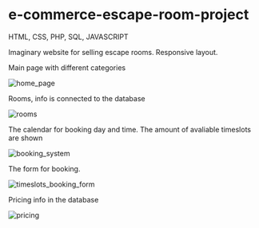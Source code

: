 # e-commerce-escape-room-project
HTML, CSS, PHP, SQL, JAVASCRIPT

 Imaginary website for selling escape rooms. Responsive layout. 

 Main page with different categories

![home_page](https://user-images.githubusercontent.com/96831988/186158262-0dbcf09b-29eb-4907-bc95-9c80b67d6566.png)

Rooms, info is connected to the database

![rooms](https://user-images.githubusercontent.com/96831988/186158835-39bdb46a-4343-425f-b65e-5b662a961feb.png)

The calendar for booking day and time. The amount of avaliable timeslots are shown

![booking_system](https://user-images.githubusercontent.com/96831988/186158855-54a0fb36-5fb2-4aa9-b6b8-01362c1031bb.png)

The form for booking.

![timeslots_booking_form](https://user-images.githubusercontent.com/96831988/186159050-ba40dd33-c727-419d-bc47-a4b386e8fc6e.png)

Pricing info in the database

![pricing](https://user-images.githubusercontent.com/96831988/186159260-29d5e624-e053-448a-8f22-08754c84996f.png)

